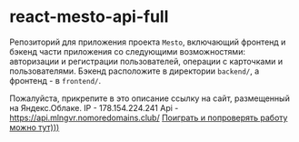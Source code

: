 # react-mesto-api-full
Репозиторий для приложения проекта `Mesto`, включающий фронтенд и бэкенд части приложения со следующими возможностями: авторизации и регистрации пользователей, операции с карточками и пользователями. Бэкенд расположите в директории `backend/`, а фронтенд - в `frontend/`. 
  
Пожалуйста, прикрепите в это описание ссылку на сайт, размещенный на Яндекс.Облаке.
IP - 178.154.224.241
Api - https://api.mlngvr.nomoredomains.club/
<a href="https://mlngvr.nomoredomains.club/">Поиграть и попроверять работу можно тут)))</a>